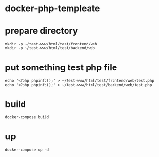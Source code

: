 # docker-php-templeate

# prepare directory
```
mkdir -p ~/test-www/html/test/frontend/web
mkdir -p ~/test-www/html/test/backend/web
```

# put something test php file
```
echo '<?php phpinfo();' > ~/test-www/html/test/frontend/web/test.php
echo '<?php phpinfo();' > ~/test-www/html/test/backend/web/test.php
```

# build
```
docker-compose build
```

# up
```
docker-compose up -d
```




